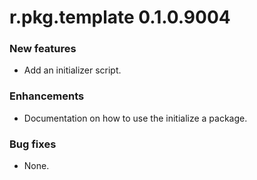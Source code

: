 # r.pkg.template 0.1.0.9004
### New features
* Add an initializer script.
### Enhancements
* Documentation on how to use the initialize a package.
### Bug fixes
* None.
